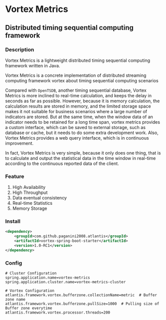 # Vortex Metrics
## Distributed timing sequential computing framework
### Description
Vortex Metrics is a lightweight distributed timing sequential computing framework written in Java.

Vortex Metrics is a concrete implementation of distributed streaming computing framework vortex about timing sequential computing scenarios

Compared with <code>OpenTSDB</code>, another timing sequential database, Vortex Metrics is more inclined to real-time calculation, and keeps the delay in seconds as far as possible. However, because it is memory calculation, the calculation results are stored in memory, and the limited storage space makes it not suitable for business scenarios where a large number of indicators are stored. But at the same time, when the window data of an indicator needs to be retained for a long time span, vortex metrics provides a custom interface, which can be saved to external storage, such as database or cache, but it needs to do some extra development work. Also, Vortex Metrics provides a web query interface, which is in continuous improvement.

In fact,  Vortex Metrics is very simple, because it only does one thing, that is to calculate and output the statistical data in the time window in real-time according to the continuous reported data of the client.

### Feature
1. High Availability
2. High Throughput
3. Data eventual consistency
4. Real-time Statistics
5. Memory Storage

### Install
``` xml
<dependency>
	<groupId>com.github.paganini2008.atlantis</groupId>
    <artifactId>vortex-spring-boot-starter</artifactId>
	<version>1.0-RC1</version>
</dependency>
```

### Config
``` properties
# Cluster Configuration
spring.application.name=vortex-metrics
spring.application.cluster.name=vortex-metrics-cluster

# Vortex Configuration
atlantis.framework.vortex.bufferzone.collectionName=metric  # Buffer zone name
atlantis.framework.vortex.bufferzone.pullSize=1000  # Pulling size of Buffer zone everytime
atlantis.framework.vortex.processor.threads=200
```